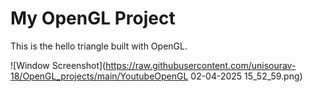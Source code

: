 # My OpenGL Project

This is the hello triangle  built with OpenGL.

![Window Screenshot](https://raw.githubusercontent.com/unisourav-18/OpenGL_projects/main/YoutubeOpenGL 02-04-2025 15_52_59.png)

